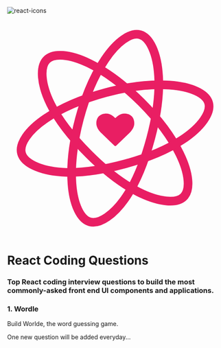  ![react-icons](https://github.com/MrRakeshRaj/top-react-coding-questions/assets/76464379/5f6e2d1c-504b-4e5b-b842-1798554c279f)<?xml version="1.0" encoding="utf-8"?>
<!-- Generator: Adobe Illustrator 16.0.0, SVG Export Plug-In . SVG Version: 6.00 Build 0)  -->
<!DOCTYPE svg PUBLIC "-//W3C//DTD SVG 1.1//EN" "http://www.w3.org/Graphics/SVG/1.1/DTD/svg11.dtd">
<svg version="1.1" xmlns="http://www.w3.org/2000/svg" xmlns:xlink="http://www.w3.org/1999/xlink" x="0px" y="0px" width="600px"
	 height="600px" viewBox="0 0 600 600" enable-background="new 0 0 600 600" xml:space="preserve">
<g id="Layer_2">
	<path fill="none" stroke="#E91E63" stroke-width="24" stroke-miterlimit="10" d="M371.987,227.641
		c47.628,47.628,85.039,98.708,106.914,143.552c26.358,54.033,30.096,99.722,11.103,118.714
		c-19.793,19.793-68.267,15.884-125.731-12.979c-43.445-21.821-92.031-59.119-137.242-104.331
		c-46.354-46.354-84.95-95.545-106.667-139.816c-27.48-56.023-30.057-103.743-10.643-123.157
		c18.838-18.839,63.248-16.056,116.694,9.757C271.574,141.193,323.895,179.548,371.987,227.641z"/>
	<path fill="none" stroke="#E91E63" stroke-width="24" stroke-miterlimit="10" d="M272.931,201.125
		c65.052-17.465,127.989-24.354,177.767-20.902c59.974,4.16,101.42,23.747,108.385,49.688
		c7.259,27.033-20.345,67.073-74.054,102.434c-40.608,26.733-97.189,50.188-158.941,66.769
		c-63.312,16.998-125.207,25.858-174.408,22.553c-62.26-4.181-104.884-25.789-112.004-52.306
		c-6.907-25.731,17.688-62.811,66.75-96.214C147.879,244.923,207.243,218.761,272.931,201.125z"/>
	<path fill="none" stroke="#E91E63" stroke-width="24" stroke-miterlimit="10" d="M200.469,273.707
		c17.357-65.081,42.82-123.05,70.671-164.45c33.556-49.882,71.225-76.008,97.178-69.086c27.045,7.212,47.949,51.123,51.76,115.315
		c2.883,48.533-5.055,109.266-21.531,171.046c-16.892,63.341-40.126,121.389-67.562,162.365
		c-34.716,51.852-74.723,77.988-101.252,70.913c-25.743-6.865-45.584-46.692-50.021-105.881
		C175.963,403.92,182.944,339.424,200.469,273.707z"/>
</g>
<g id="Layer_3">
	<path fill="#E91E63" d="M300,349.369c-1.019,0-1.881-0.353-2.586-1.058l-36.679-35.386c-0.392-0.313-0.931-0.822-1.617-1.528
		c-0.686-0.705-1.773-1.988-3.262-3.851c-1.489-1.86-2.822-3.771-3.997-5.73s-2.224-4.33-3.145-7.112
		c-0.92-2.782-1.381-5.486-1.381-8.111c0-8.621,2.488-15.361,7.465-20.221c4.977-4.859,11.854-7.289,20.631-7.289
		c2.43,0,4.909,0.421,7.436,1.264c2.527,0.843,4.879,1.979,7.054,3.41c2.174,1.43,4.046,2.772,5.613,4.026s3.057,2.586,4.467,3.997
		c1.411-1.411,2.899-2.743,4.467-3.997c1.568-1.254,3.438-2.596,5.614-4.026c2.175-1.431,4.525-2.567,7.054-3.41
		c2.527-0.842,5.006-1.264,7.435-1.264c8.778,0,15.655,2.43,20.632,7.289c4.978,4.859,7.466,11.6,7.466,20.221
		c0,8.66-4.487,17.477-13.461,26.451l-36.619,35.268C301.881,349.017,301.019,349.369,300,349.369z"/>
</g>
</svg>


# React Coding Questions
### Top React coding interview questions to build the most commonly-asked front end UI components and applications.

### 1. Wordle
Build Worlde, the word guessing game.



One new question will be added everyday...



